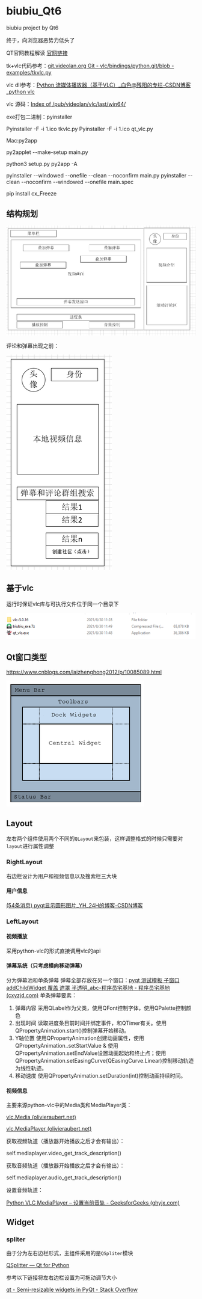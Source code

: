 # biubiu_Qt6
biubiu project by Qt6

终于，向浏览器恶势力低头了

QT官网教程解读 [官网链接](https://doc.qt.io/qtforpython-6/tutorials/index.html#before-you-start)

tk+vlc代码参考：[git.videolan.org Git - vlc/bindings/python.git/blob - examples/tkvlc.py](https://git.videolan.org/?p=vlc/bindings/python.git;a=blob;f=examples/tkvlc.py;h=9984138afa37132ad1279e55d66eb7b705e21b98;hb=HEAD)

vlc dll参考：[Python 流媒体播放器（基于VLC）_血色@残阳的专栏-CSDN博客_python vlc](https://blog.csdn.net/yingshukun/article/details/89527561)

vlc 源码：[Index of /pub/videolan/vlc/last/win64/](http://download.videolan.org/pub/videolan/vlc/last/win64/)

exe打包二进制：pyinstaller

Pyinstaller -F -i 1.ico tkvlc.py
Pyinstaller -F -i 1.ico qt_vlc.py


Mac:py2app

py2applet --make-setup main.py

python3 setup.py py2app -A


pyinstaller --windowed --onefile --clean --noconfirm main.py
pyinstaller --clean --noconfirm --windowed --onefile main.spec

pip install cx_Freeze

## 结构规划

![image-20210830131306464](README.assets/image-20210830131306464.png)

评论和弹幕出现之前：

![image-20210830132434263](README.assets/image-20210830132434263.png)

## 基于vlc

运行时保证vlc库与可执行文件位于同一个目录下

![image-20210830130140110](README.assets/image-20210830130140110.png)

## Qt窗口类型
https://www.cnblogs.com/laizhenghong2012/p/10085089.html

![image-20210830121834596](README.assets/image-20210830121834596.png)



## Layout

左右两个组件使用两个不同的`QLayout`来包装，这样调整格式的时候只需要对`layout`进行属性调整

### RightLayout

右边栏设计为用户和视频信息以及搜索栏三大块

#### 用户信息

[(54条消息) pyqt显示圆形图片_YH_24H的博客-CSDN博客](https://blog.csdn.net/YH_24H/article/details/107919748)

### LeftLayout

#### 视频播放

采用python-vlc的形式直接调用vlc的api

#### 弹幕系统（只考虑横向移动弹幕）

分为弹幕池和单条弹幕
弹幕全部存放在另一个窗口：[pyqt 测试模板 子窗口 addChildWidget 覆盖 遮罩 半透明_abc-程序员宅基地 - 程序员宅基地 (cxyzjd.com)](https://www.cxyzjd.com/article/wowocpp/105759407)
单条弹幕要素：

1. 弹幕内容
采用QLabel作为父类，使用QFont控制字体，使用QPalette控制颜色
2. 出现时间
读取进度条目前时间并绑定事件，和QTimer有关。使用QPropertyAnimation.start()控制弹幕开始移动。
3. Y轴位置
使用QPropertyAnimation创建动画属性，使用QPropertyAnimation..setStartValue & 使用QPropertyAnimation.setEndValue设置动画起始和终止点；使用QPropertyAnimation.setEasingCurve(QEasingCurve.Linear)控制移动轨迹为线性轨迹。
4. 移动速度
使用QPropertyAnimation.setDuration(int)控制动画持续时间。



#### 视频信息

主要来源python-vlc中的Media类和MediaPlayer类：

[vlc.Media (olivieraubert.net)](https://www.olivieraubert.net/vlc/python-ctypes/doc/vlc.Media-class.html#get_meta)

[vlc.MediaPlayer (olivieraubert.net)](https://www.olivieraubert.net/vlc/python-ctypes/doc/vlc.MediaPlayer-class.html)

获取视频轨道（播放器开始播放之后才会有输出）：

self.mediaplayer.video_get_track_description()

获取音频轨道（播放器开始播放之后才会有输出）：

self.mediaplayer.audio_get_track_description()

设置音频轨道：

[Python VLC MediaPlayer – 设置当前音轨 - GeeksforGeeks (ghyjx.com)](http://www.ghyjx.com/python-vlc-mediaplayer-setting-current-audio-track/)

## Widget

### spliter

由于分为左右边栏形式，主组件采用的是`QSpliter`模块

[QSplitter — Qt for Python](https://doc.qt.io/qtforpython/PySide6/QtWidgets/QSplitter.html)

参考以下链接将左右边栏设置为可拖动调节大小

[qt - Semi-resizable widgets in PyQt - Stack Overflow](https://stackoverflow.com/questions/32891789/semi-resizable-widgets-in-pyqt)

